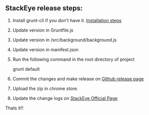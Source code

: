 StackEye release steps:
-----------------------
 1. Install grunt-cli if you don't have it. [Installation steps](http://gruntjs.com/getting-started)
 2. Update version in Gruntfile.js
 3. Update version in /src/background/background.js
 4. Update version in manifest.json
 5. Run the following command in the root directory of project


     grunt default

 6. Commit the changes and make release on [Github release page](https://github.com/blunderboy/stackeye/releases)
 7. Upload the zip in chrome store.
 8. Update the change logs on [StackEye Official Page](http://blunderboy.github.io/stackeye/index.html#changelogs)

 Thats it!!

